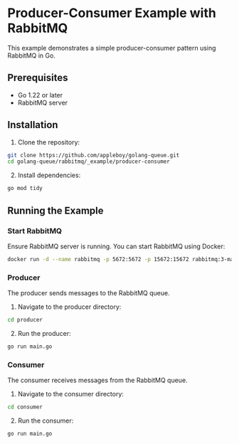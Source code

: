 # Producer-Consumer Example with RabbitMQ

This example demonstrates a simple producer-consumer pattern using RabbitMQ in Go.

## Prerequisites

- Go 1.22 or later
- RabbitMQ server

## Installation

1. Clone the repository:

```sh
git clone https://github.com/appleboy/golang-queue.git
cd golang-queue/rabbitmq/_example/producer-consumer
```

2. Install dependencies:

```sh
go mod tidy
```

## Running the Example

### Start RabbitMQ

Ensure RabbitMQ server is running. You can start RabbitMQ using Docker:

```sh
docker run -d --name rabbitmq -p 5672:5672 -p 15672:15672 rabbitmq:3-management
```

### Producer

The producer sends messages to the RabbitMQ queue.

1. Navigate to the producer directory:

```sh
cd producer
```

2. Run the producer:

```sh
go run main.go
```

### Consumer

The consumer receives messages from the RabbitMQ queue.

1. Navigate to the consumer directory:

```sh
cd consumer
```

2. Run the consumer:

```sh
go run main.go
```
